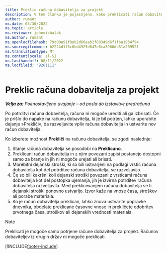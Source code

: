```yaml
---
title: Preklic računa dobavitelja za projekt
description: V tem članku je pojasnjeno, kako preklicati račun dobavitelja za projekt v programu Microsoft Dynamics 365 Project Operations, in finančni učinek preklica računa dobavitelja za projekt.
author: rumant
ms.date: 03/30/2022
ms.topic: article
ms.reviewer: johnmichalak
ms.author: rumant
ms.openlocfilehash: 79d00a91f9ab2d66eab2f80349d6f1fba1934f94
ms.sourcegitcommit: b2224d1f3c0bd4925d647e6ca3960db81a209521
ms.translationtype: MT
ms.contentlocale: sl-SI
ms.lasthandoff: 08/11/2022
ms.locfileid: "9261111"
---
```

# <a name="cancel-a-project-vendor-invoice"></a>Preklic računa dobavitelja za projekt

_**Velja za:** Poenostavljeno uvajanje – od posla do izstavitve predračuna_

Po potrditvi računa dobavitelja, računa ni mogoče urediti ali ga izbrisati. Če je prišlo do napake na računu dobavitelja, ki je bil potrjen, lahko uporabite dejanje »Prekliči«, da razveljavite vpliv računa dobavitelja in ustvarite nov račun dobavitelja.

Ko izberete možnost **Prekliči** na računu dobavitelja, se zgodi naslednje:

1. Stanje računa dobavitelja se posodobi na **Preklicano**.
2. Preklicani račun dobavitelja in z njim povezani zapisi postanejo dostopni samo za branje in jih ni mogoče urejati ali brisati.
3. Morebitni dejanski stroški, ki so bili ustvarjeni na podlagi vrstic računa dobavitelja kot del potrditve računa dobavitelja, se razveljavijo.
4. Če so bili kakršni koli dejanski stroški povezani z vrsticami računa dobavitelja kot del postopka ujemanja, jih je izvirna potrditev računa dobavitelja razveljavila. Med preklicevanjem računa dobavitelja se ti dejanski stroški ponovno ustvarijo. Izvor kaže na vnose časa, stroškov ali porabe materiala.
5. Ko je račun dobavitelja preklican, lahko znova ustvarite popravke dnevnika, obdelate preklicane časovne vnose in prekličete odobritev prvotnega časa, stroškov ali dejanskih vrednosti materiala.

> [!NOTE]
> Preklicati je mogoče samo potrjene račune dobavitelja za projekt. Računov dobaviteljev iz drugih držav ni mogoče preklicati.

[!INCLUDE[footer-include](../../includes/footer-banner.md)]
